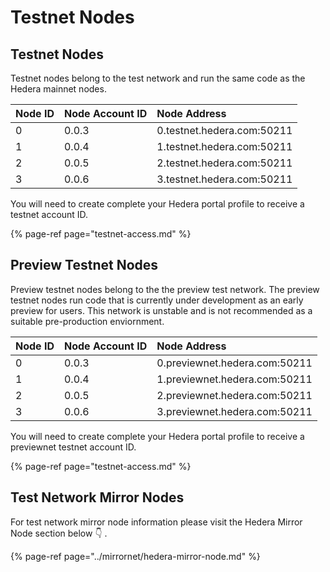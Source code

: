 # Testnet Nodes

## Testnet Nodes

Testnet nodes belong to the test network and run the same code as the Hedera mainnet nodes. 

| Node ID | Node Account ID | Node Address |
| :--- | :--- | :--- |
| 0 | 0.0.3 | 0.testnet.hedera.com:50211 |
| 1 | 0.0.4 | 1.testnet.hedera.com:50211 |
| 2 | 0.0.5 | 2.testnet.hedera.com:50211 |
| 3 | 0.0.6 | 3.testnet.hedera.com:50211 |

You will need to create complete your Hedera portal profile to receive a testnet account ID.

{% page-ref page="testnet-access.md" %}

## Preview Testnet Nodes

Preview testnet nodes belong to the the preview test network. The preview testnet nodes run code that is currently under development as an early preview for users. This network is unstable and is not recommended as a suitable pre-production enviornment. 

| Node ID | Node Account ID | Node Address |
| :--- | :--- | :--- |
| 0 | 0.0.3 | 0.previewnet.hedera.com:50211 |
| 1 | 0.0.4 | 1.previewnet.hedera.com:50211 |
| 2 | 0.0.5 | 2.previewnet.hedera.com:50211 |
| 3 | 0.0.6 | 3.previewnet.hedera.com:50211 |

You will need to create complete your Hedera portal profile to receive a previewnet testnet account ID.

{% page-ref page="testnet-access.md" %}

## Test Network Mirror Nodes 

For test network mirror node information please visit the Hedera Mirror Node section below 👇 .

{% page-ref page="../mirrornet/hedera-mirror-node.md" %}

